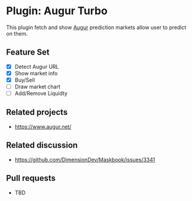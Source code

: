 # Plugin: Augur Turbo

This plugin fetch and show [Augur](https://www.augur.net/) prediction markets allow user to predict on them.

## Feature Set

- [x] Detect Augur URL
- [x] Show market info
- [x] Buy/Sell
- [ ] Draw market chart
- [ ] Add/Remove Liquidty

## Related projects

- <https://www.augur.net/>

## Related discussion

- <https://github.com/DimensionDev/Maskbook/issues/3341>

## Pull requests

- TBD
